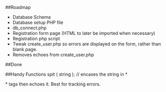 


##Roadmap
- Database Schema
- Database setup PHP file
- db_connect.php
- Registration form page (HTML to later be imported when necessary)
- Registration php script
- Tweak create_user.php so errors are displayed on the form, rather than blank page.
- Removes echoes from create_user.php

##Done

##Handy Functions
spit ( string ); // encases the string in \*<p></p>\* tags then echoes it. Best for tracking errors.
